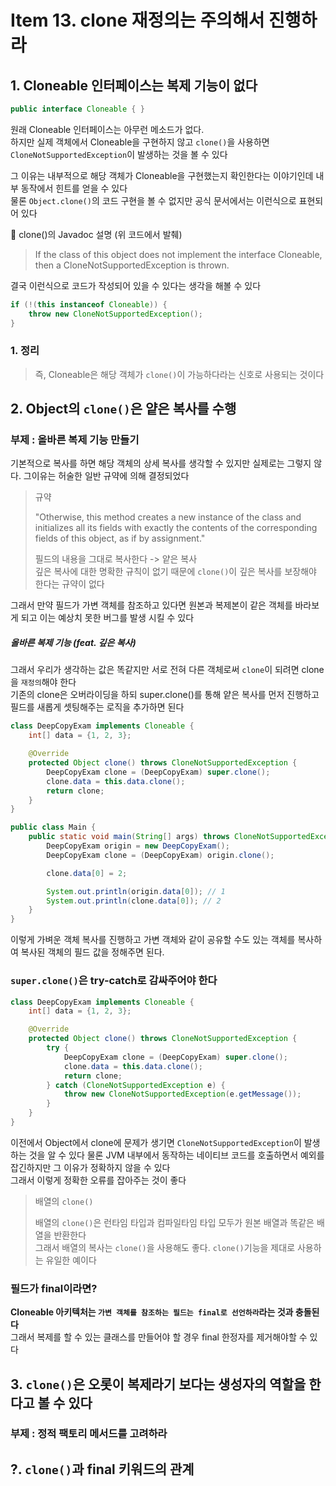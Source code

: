 # Item 13. clone 재정의는 주의해서 진행하라

## 1. Cloneable 인터페이스는 복제 기능이 없다

```java
public interface Cloneable { }
```
원래 Cloneable 인터페이스는 아무런 메소드가 없다.<br/>
하지만 실제 객체에서 Cloneable을 구현하지 않고 `clone()`을 사용하면 `CloneNotSupportedException`이 발생하는 것을 볼 수 있다

그 이유는 내부적으로 해당 객체가 Cloneable을 구현했는지 확인한다는 이야기인데 내부 동작에서 힌트를 얻을 수 있다<br/>
물론 `Object.clone()`의 코드 구현을 볼 수 없지만 공식 문서에서는 이런식으로 표현되어 있다

📌 clone()의 Javadoc 설명 (위 코드에서 발췌)

> If the class of this object does not implement the interface Cloneable, then a CloneNotSupportedException is thrown.


결국 이런식으로 코드가 작성되어 있을 수 있다는 생각을 해볼 수 있다
```java
if (!(this instanceof Cloneable)) {
    throw new CloneNotSupportedException();
}
```

### 1. 정리 
> 즉, Cloneable은 해당 객체가 `clone()`이 가능하다라는 신호로 사용되는 것이다 

## 2. Object의 `clone()`은 얕은 복사를 수행
### 부제 : 올바른 복제 기능 만들기
기본적으로 복사를 하면 해당 객체의 상세 복사를 생각할 수 있지만 실제로는 그렇지 않다. 그이유는 허술한 일반 규약에 의해 결정되었다

> 규약
> 
> "Otherwise, this method creates a new instance of the class and initializes all its fields with exactly the contents of the corresponding fields of this object, as if by assignment."
> 
> 필드의 내용을 그대로 복사한다 -> 얕은 복사 <br/>
> 깊은 복사에 대한 명확한 규칙이 없기 때문에 `clone()`이 깊은 복사를 보장해야 한다는 규약이 없다

그래서 만약 필드가 가변 객체를 참조하고 있다면 원본과 복제본이 같은 객체를 바라보게 되고 이는 예상치 못한 버그를 발생 시킬 수 있다

##### 올바른 복제 기능 (feat. 깊은 복사)
그래서 우리가 생각하는 값은 똑같지만 서로 전혀 다른 객체로써 `clone`이 되려면 clone을 `재정의`해야 한다<br/>
기존의 clone은 오버라이딩을 하되 super.clone()를 통해 얕은 복사를 먼저 진행하고 필드를 새롭게 셋팅해주는 로직을 추가하면 된다
```java
class DeepCopyExam implements Cloneable {
    int[] data = {1, 2, 3};

    @Override
    protected Object clone() throws CloneNotSupportedException {
        DeepCopyExam clone = (DeepCopyExam) super.clone();
        clone.data = this.data.clone();
        return clone;
    }
}

public class Main {
    public static void main(String[] args) throws CloneNotSupportedException {
        DeepCopyExam origin = new DeepCopyExam();
        DeepCopyExam clone = (DeepCopyExam) origin.clone();

        clone.data[0] = 2;

        System.out.println(origin.data[0]); // 1
        System.out.println(clone.data[0]); // 2
    }
}
```
이렇게 가벼운 객체 복사를 진행하고 가변 객체와 같이 공유할 수도 있는 객체를 복사하여 복사된 객체의 필드 값을 정해주면 된다.

### `super.clone()`은 try-catch로 감싸주어야 한다
```java
class DeepCopyExam implements Cloneable {
    int[] data = {1, 2, 3};

    @Override
    protected Object clone() throws CloneNotSupportedException {
        try {
            DeepCopyExam clone = (DeepCopyExam) super.clone();
            clone.data = this.data.clone();
            return clone;
        } catch (CloneNotSupportedException e) {
            throw new CloneNotSupportedException(e.getMessage());
        }
    }
}
```
이전에서 Object에서 clone에 문제가 생기면 `CloneNotSupportedException`이 발생하는 것을 알 수 있다 물론 JVM 내부에서 동작하는 네이티브 코드를 호출하면서 예외를 잡긴하지만 그 이유가 정확하지 않을 수 있다<br/>
그래서 이렇게 정확한 오류를 잡아주는 것이 좋다

> 배열의 `clone()`
> 
> 배열의 `clone()`은 런타임 타입과 컴파일타임 타입 모두가 원본 배열과 똑같은 배열을 반환한다<br/>
> 그래서 배열의 복사는 `clone()`을 사용해도 좋다. `clone()`기능을 제대로 사용하는 유일한 예이다

### 필드가 final이라면?
<strong>Cloneable 아키텍처는 `가변 객체를 참조하는 필드는 final로 선언하라`라는 것과 충돌된다</strong><br/>
그래서 복제를 할 수 있는 클래스를 만들어야 할 경우 final 한정자를 제거해야할 수 있다<br/>

## 3. `clone()`은 오롯이 복제라기 보다는 생성자의 역할을 한다고 볼 수 있다
### 부제 : 정적 팩토리 메서드를 고려하라



## ?. `clone()`과 final 키워드의 관계
